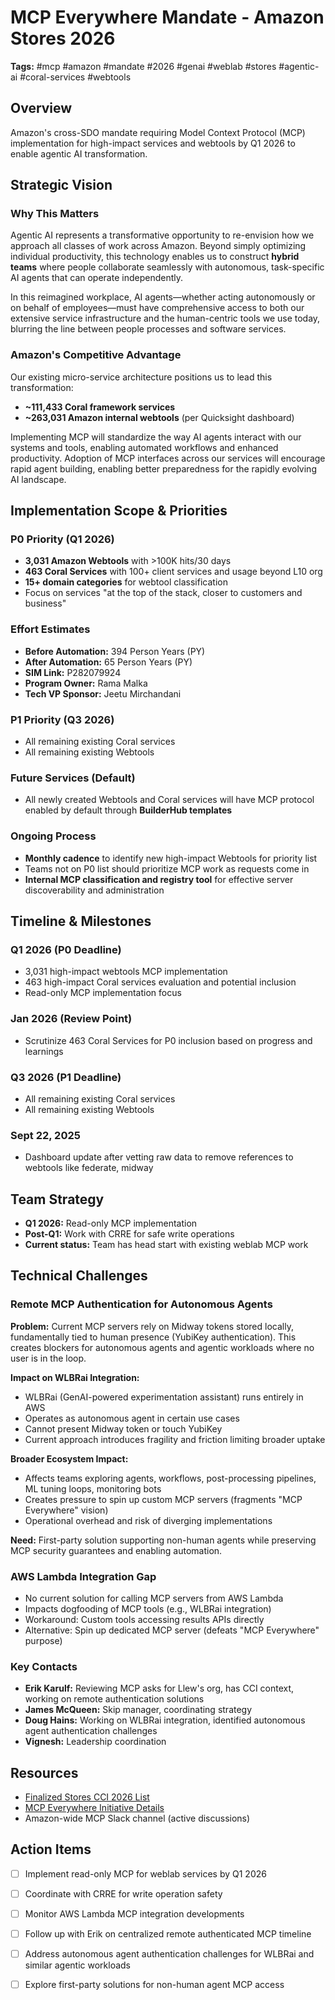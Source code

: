 # MCP Everywhere Mandate - Amazon Stores 2026

**Tags:** #mcp #amazon #mandate #2026 #genai #weblab #stores #agentic-ai #coral-services #webtools

## Overview
Amazon's cross-SDO mandate requiring Model Context Protocol (MCP) implementation for high-impact services and webtools by Q1 2026 to enable agentic AI transformation.

## Strategic Vision

### Why This Matters
Agentic AI represents a transformative opportunity to re-envision how we approach all classes of work across Amazon. Beyond simply optimizing individual productivity, this technology enables us to construct **hybrid teams** where people collaborate seamlessly with autonomous, task-specific AI agents that can operate independently.

In this reimagined workplace, AI agents—whether acting autonomously or on behalf of employees—must have comprehensive access to both our extensive service infrastructure and the human-centric tools we use today, blurring the line between people processes and software services.

### Amazon's Competitive Advantage
Our existing micro-service architecture positions us to lead this transformation:
- **~111,433 Coral framework services**
- **~263,031 Amazon internal webtools** (per Quicksight dashboard)

Implementing MCP will standardize the way AI agents interact with our systems and tools, enabling automated workflows and enhanced productivity. Adoption of MCP interfaces across our services will encourage rapid agent building, enabling better preparedness for the rapidly evolving AI landscape.

## Implementation Scope & Priorities

### P0 Priority (Q1 2026)
- **3,031 Amazon Webtools** with >100K hits/30 days
- **463 Coral Services** with 100+ client services and usage beyond L10 org
- **15+ domain categories** for webtool classification
- Focus on services "at the top of the stack, closer to customers and business"

### Effort Estimates
- **Before Automation:** 394 Person Years (PY)
- **After Automation:** 65 Person Years (PY)
- **SIM Link:** P282079924
- **Program Owner:** Rama Malka
- **Tech VP Sponsor:** Jeetu Mirchandani

### P1 Priority (Q3 2026)
- All remaining existing Coral services
- All remaining existing Webtools

### Future Services (Default)
- All newly created Webtools and Coral services will have MCP protocol enabled by default through **BuilderHub templates**

### Ongoing Process
- **Monthly cadence** to identify new high-impact Webtools for priority list
- Teams not on P0 list should prioritize MCP work as requests come in
- **Internal MCP classification and registry tool** for effective server discoverability and administration

## Timeline & Milestones

### Q1 2026 (P0 Deadline)
- 3,031 high-impact webtools MCP implementation
- 463 high-impact Coral services evaluation and potential inclusion
- Read-only MCP implementation focus

### Jan 2026 (Review Point)
- Scrutinize 463 Coral Services for P0 inclusion based on progress and learnings

### Q3 2026 (P1 Deadline)
- All remaining existing Coral services
- All remaining existing Webtools

### Sept 22, 2025
- Dashboard update after vetting raw data to remove references to webtools like federate, midway

## Team Strategy
- **Q1 2026:** Read-only MCP implementation
- **Post-Q1:** Work with CRRE for safe write operations
- **Current status:** Team has head start with existing weblab MCP work

## Technical Challenges

### Remote MCP Authentication for Autonomous Agents
**Problem:** Current MCP servers rely on Midway tokens stored locally, fundamentally tied to human presence (YubiKey authentication). This creates blockers for autonomous agents and agentic workloads where no user is in the loop.

**Impact on WLBRai Integration:**
- WLBRai (GenAI-powered experimentation assistant) runs entirely in AWS
- Operates as autonomous agent in certain use cases
- Cannot present Midway token or touch YubiKey
- Current approach introduces fragility and friction limiting broader uptake

**Broader Ecosystem Impact:**
- Affects teams exploring agents, workflows, post-processing pipelines, ML tuning loops, monitoring bots
- Creates pressure to spin up custom MCP servers (fragments "MCP Everywhere" vision)
- Operational overhead and risk of diverging implementations

**Need:** First-party solution supporting non-human agents while preserving MCP security guarantees and enabling automation.

### AWS Lambda Integration Gap
- No current solution for calling MCP servers from AWS Lambda
- Impacts dogfooding of MCP tools (e.g., WLBRai integration)
- Workaround: Custom tools accessing results APIs directly
- Alternative: Spin up dedicated MCP server (defeats "MCP Everywhere" purpose)

### Key Contacts
- **Erik Karulf:** Reviewing MCP asks for Llew's org, has CCI context, working on remote authentication solutions
- **James McQueen:** Skip manager, coordinating strategy
- **Doug Hains:** Working on WLBRai integration, identified autonomous agent authentication challenges
- **Vignesh:** Leadership coordination

## Resources
- [Finalized Stores CCI 2026 List](https://w.amazon.com/bin/view/ECommerceFoundation/Cross_Cutting_Projects/2026Planning/Finalized_Stores_CCI_2026_List/#HCCI-CategoryII5BMustdo2Cbutimpactsasmallnumberofteams-SomeStoresteamsmustplanforthisinOP15D)
- [MCP Everywhere Initiative Details](https://quip-amazon.com/uQxCAfeS0IIs/2026-Cross-Cutting-Initiatives-MCP-Everywhere)
- Amazon-wide MCP Slack channel (active discussions)

## Action Items
- [ ] Implement read-only MCP for weblab services by Q1 2026
- [ ] Coordinate with CRRE for write operation safety
- [ ] Monitor AWS Lambda MCP integration developments
- [ ] Follow up with Erik on centralized remote authenticated MCP timeline
- [ ] Address autonomous agent authentication challenges for WLBRai and similar agentic workloads
- [ ] Explore first-party solutions for non-human agent MCP access

